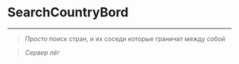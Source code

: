 # SearchCountryBord

---

>_Просто_ поиск стран, и их соседи которые граничат между собой

>_Сервер лёг_
